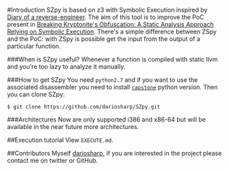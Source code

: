 
#Introduction
SZpy is based on z3 with Symbolic Execution inspired by [Diary of a reverse-engineer](http://doar-e.github.io/). The aim of this tool is to improve the PoC present in [Breaking Kryptonite's Obfuscation: A Static Analysis Approach Relying on Symbolic Execution](http://goo.gl/FZQJPc). 
There's a simple difference between ZSpy and the PoC: with ZSpy is possible get the input from the output of a particular function.

###When is SZpy useful?
Whenever a function is compiled with static llvm and you're too lazy to analyze it manually.

###How to get SZpy
You need `python2.7` and if you want to use the associated disassembler you need to install [`capstone`](http://www.capstone-engine.org/) python version. Then you can clone SZpy: 
```
$ git clone https://github.com/dariosharp/SZpy.git
```

###Architectures
Now are only supported i386 and x86-64 but will be available in the near future more architectures.

##Execution tutorial
View `EXECUTE.md`.

##Contributors
Myself [dariosharp](https://twitter.com/dariosharp), if you are interested in the project please contact me on twitter or GitHub.
